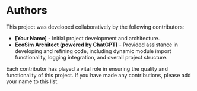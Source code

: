 # Authors

This project was developed collaboratively by the following contributors:

- **[Your Name]** - Initial project development and architecture.
- **EcoSim Architect (powered by ChatGPT)** - Provided assistance in developing and refining code, 
  including dynamic module import functionality, logging integration, and overall project structure.

Each contributor has played a vital role in ensuring the quality and functionality of this project. 
If you have made any contributions, please add your name to this list.
